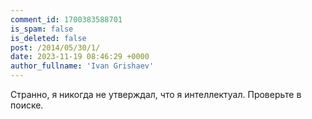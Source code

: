 ```yaml
---
comment_id: 1700383588701
is_spam: false
is_deleted: false
post: /2014/05/30/1/
date: 2023-11-19 08:46:29 +0000
author_fullname: 'Ivan Grishaev'
---
```


Странно, я никогда не утверждал, что я интеллектуал. Проверьте в поиске.
